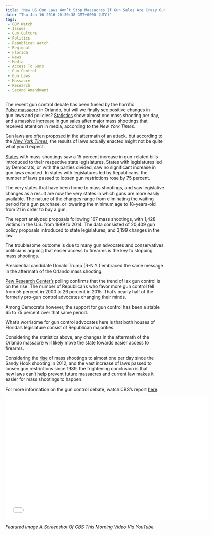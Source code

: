 ```yaml
---
title: "New US Gun Laws Won’t Stop Massacres If Gun Sales Are Crazy Out Of Control  (VIDEO)"
date: "Thu Jun 16 2016 20:30:38 GMT+0000 (UTC)"
tags: 
 - GOP Watch
 - Issues
 - Gun Culture
 - Politics
 - Republican Watch
 - Regional
 - Florida
 - News
 - Media
 - Access To Guns
 - Gun Control
 - Gun Laws
 - Massacre
 - Research
 - Second Amendment
---
```

<p><!-- Quick Adsense WordPress Plugin: http://quicksense.net/ --></p><p>The recent gun control debate has been fueled by the horrific <a href="http://www.liberalamerica.org/2016/06/12/50-confirmed-dead-53-wounded-worst-mass-shooting-us-history/">Pulse&#xA0;massacre</a> in Orlando, but will we finally see positive changes in gun&#xA0;laws and policies?&#xA0;<a href="http://www.liberalamerica.org/2016/06/12/orlando-nightclub-massacre-just-one-1000-u-s-mass-shootings-since-sandy-hook/">Statistics</a> show almost one mass shooting per day, and a massive <a href="http://www.nytimes.com/interactive/2015/12/10/us/gun-sales-terrorism-obama-restrictions.html" onclick="__gaTracker(&apos;send&apos;, &apos;event&apos;, &apos;outbound-article&apos;, &apos;http://www.nytimes.com/interactive/2015/12/10/us/gun-sales-terrorism-obama-restrictions.html&apos;, &apos;increase&apos;);">increase</a>&#xA0;in gun sales after major mass shootings that received attention in media, according to the <em>New York Times</em>.</p><p>Gun laws are often proposed in the aftermath of an attack, but according to the&#xA0;<em><a href="http://mobile.nytimes.com/2016/06/15/upshot/policy-changes-after-mass-shootings-tend-to-make-guns-easier-to-buy.html?em_pos=small&amp;emc=edit_up_20160615&amp;nl=upshot&amp;nl_art=0&amp;nlid=74241895&amp;ref=headline&amp;te=1&amp;_r=0&amp;referer" onclick="__gaTracker(&apos;send&apos;, &apos;event&apos;, &apos;outbound-article&apos;, &apos;http://mobile.nytimes.com/2016/06/15/upshot/policy-changes-after-mass-shootings-tend-to-make-guns-easier-to-buy.html?em_pos=small&amp;emc=edit_up_20160615&amp;nl=upshot&amp;nl_art=0&amp;nlid=74241895&amp;ref=headline&amp;te=1&amp;_r=0&amp;referer&apos;, &apos;New York Times&apos;);">New York Times</a>,</em> the results of laws&#xA0;actually enacted might not be quite what you&#x2019;d expect.</p><p><a href="http://papers.ssrn.com/sol3/Papers.cfm?abstract_id=2776657" onclick="__gaTracker(&apos;send&apos;, &apos;event&apos;, &apos;outbound-article&apos;, &apos;http://papers.ssrn.com/sol3/Papers.cfm?abstract_id=2776657&apos;, &apos;States&apos;);">States</a>&#xA0;with mass shootings saw&#xA0;a 15 percent increase in gun-related bills introduced to their respective&#xA0;state legislatures.&#xA0;States with legislatures led by Democrats, or with the parties divided,&#xA0;saw no significant increase in gun laws enacted.&#xA0;In states with legislatures led by Republicans, the number of laws passed to loosen gun restrictions rose by 75 percent.</p><p>The&#xA0;very states that have been home to mass shootings, and saw legislative changes as a result are now the very states in which guns are more easily available.&#xA0;The nature of the changes range from eliminating the&#xA0;waiting period for a gun purchase, or lowering the minimum age to 18-years-old from&#xA0;21 in order to buy a gun.</p><p>The report analyzed proposals following 167 mass shootings, with 1,428 victims in the U.S. from 1989 to 2014.&#xA0;The data consisted of 20,409 gun policy proposals introduced to state legislatures, and 3,199 changes in the law.</p><p>The troublesome outcome is due to many gun advocates and conservatives politicians arguing that easier access&#xA0;to firearms is the key to stopping mass shootings.</p><p>Presidential candidate Donald Trump (R-N.Y.) embraced the same message in the aftermath of the Orlando&#xA0;mass shooting.</p><p><a href="http://www.people-press.org/2015/08/13/gun-rights-vs-gun-control/#party" onclick="__gaTracker(&apos;send&apos;, &apos;event&apos;, &apos;outbound-article&apos;, &apos;http://www.people-press.org/2015/08/13/gun-rights-vs-gun-control/#party&apos;, &apos;Pew Research Center\&apos;s&apos;);">Pew Research Center&#x2019;s</a>&#xA0;polling confirms that&#xA0;the&#xA0;trend of lax gun control is on the rise. The number of Republicans who favor more gun control&#xA0;fell from 55 percent in 2000 to 26 percent in 2015. That&#x2019;s nearly half of the formerly pro-gun control advocates changing their minds.</p><p>Among Democrats however, the support for gun control has been a stable 65 to 75 percent over that same period.</p><p><!-- Quick Adsense WordPress Plugin: http://quicksense.net/ --></p><p>What&#x2019;s worrisome for gun control advocates here is that both houses of Florida&#x2019;s legislature consist of Republican majorities.</p><p>Considering the statistics above, any changes in the aftermath of the Orlando massacre will likely move the state&#xA0;towards easier&#xA0;access to firearms.</p><p>Considering the <a href="http://www.liberalamerica.org/2016/06/12/orlando-nightclub-massacre-just-one-1000-u-s-mass-shootings-since-sandy-hook/">rise</a> of mass shootings to almost one per day since the Sandy Hook shooting in 2012, and the vast increase of laws passed to loosen gun restrictions since 1989, the frightening conclusion is that new&#xA0;laws can&#x2019;t help prevent future massacres and current&#xA0;law makes it easier for mass shootings to happen.</p><p>For more information on the gun control debate, watch CBS&#x2019;s report <a href="https://www.youtube.com/watch?v=ogyIyXKJ2W8" onclick="__gaTracker(&apos;send&apos;, &apos;event&apos;, &apos;outbound-article&apos;, &apos;https://www.youtube.com/watch?v=ogyIyXKJ2W8&apos;, &apos;here&apos;);">here</a>:</p><p><span class="embed-youtube" style="text-align:center; display: block;"><iframe class="youtube-player" type="text/html" width="640" height="390" src="//www.youtube.com/embed/ogyIyXKJ2W8?version=3&amp;rel=1&amp;fs=1&amp;autohide=2&amp;showsearch=0&amp;showinfo=1&amp;iv_load_policy=1&amp;wmode=transparent" allowfullscreen="true" style="border:0;"></iframe></span></p><p><em>Featured Image A Screenshot Of CBS This Morning <a href="https://www.youtube.com/watch?v=ogyIyXKJ2W8&amp;feature=youtu.be&amp;ab_channel=CBSThisMorning" onclick="__gaTracker(&apos;send&apos;, &apos;event&apos;, &apos;outbound-article&apos;, &apos;https://www.youtube.com/watch?v=ogyIyXKJ2W8&amp;feature=youtu.be&amp;ab_channel=CBSThisMorning&apos;, &apos;Video&apos;);">Video</a> Via YouTube.</em></p><div style="font-size:0px;height:0px;line-height:0px;margin:0;padding:0;clear:both"></div>